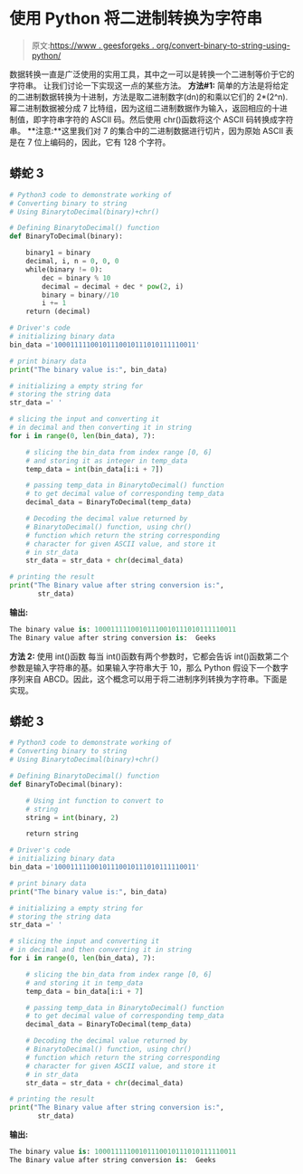 # 使用 Python 将二进制转换为字符串

> 原文:[https://www . geesforgeks . org/convert-binary-to-string-using-python/](https://www.geeksforgeeks.org/convert-binary-to-string-using-python/)

数据转换一直是广泛使用的实用工具，其中之一可以是转换一个二进制等价于它的字符串。
让我们讨论一下实现这一点的某些方法。
**方法#1:**
简单的方法是将给定的二进制数据转换为十进制，方法是取二进制数字(dn)的和乘以它们的 2*(2^n).幂二进制数据被分成 7 比特组，因为这组二进制数据作为输入，返回相应的十进制值，即字符串字符的 ASCII 码。然后使用 chr()函数将这个 ASCII 码转换成字符串。
**注意:**这里我们对 7 的集合中的二进制数据进行切片，因为原始 ASCII 表是在 7 位上编码的，因此，它有 128 个字符。

## 蟒蛇 3

```py
# Python3 code to demonstrate working of
# Converting binary to string
# Using BinarytoDecimal(binary)+chr()

# Defining BinarytoDecimal() function
def BinaryToDecimal(binary):

    binary1 = binary
    decimal, i, n = 0, 0, 0
    while(binary != 0):
        dec = binary % 10
        decimal = decimal + dec * pow(2, i)
        binary = binary//10
        i += 1
    return (decimal)   

# Driver's code
# initializing binary data
bin_data ='10001111100101110010111010111110011'

# print binary data
print("The binary value is:", bin_data)

# initializing a empty string for
# storing the string data
str_data =' '

# slicing the input and converting it
# in decimal and then converting it in string
for i in range(0, len(bin_data), 7):

    # slicing the bin_data from index range [0, 6]
    # and storing it as integer in temp_data
    temp_data = int(bin_data[i:i + 7])

    # passing temp_data in BinarytoDecimal() function
    # to get decimal value of corresponding temp_data
    decimal_data = BinaryToDecimal(temp_data)

    # Decoding the decimal value returned by
    # BinarytoDecimal() function, using chr()
    # function which return the string corresponding
    # character for given ASCII value, and store it
    # in str_data
    str_data = str_data + chr(decimal_data)

# printing the result
print("The Binary value after string conversion is:",
       str_data)
```

**输出:**

```py
The binary value is: 10001111100101110010111010111110011
The Binary value after string conversion is:  Geeks
```

**方法 2:** 使用 int()函数
每当 int()函数有两个参数时，它都会告诉 int()函数第二个参数是输入字符串的基。如果输入字符串大于 10，那么 Python 假设下一个数字序列来自 ABCD。因此，这个概念可以用于将二进制序列转换为字符串。下面是实现。

## 蟒蛇 3

```py
# Python3 code to demonstrate working of
# Converting binary to string
# Using BinarytoDecimal(binary)+chr()

# Defining BinarytoDecimal() function
def BinaryToDecimal(binary):

    # Using int function to convert to
    # string  
    string = int(binary, 2)

    return string

# Driver's code
# initializing binary data
bin_data ='10001111100101110010111010111110011'

# print binary data
print("The binary value is:", bin_data)

# initializing a empty string for
# storing the string data
str_data =' '

# slicing the input and converting it
# in decimal and then converting it in string
for i in range(0, len(bin_data), 7):

    # slicing the bin_data from index range [0, 6]
    # and storing it in temp_data
    temp_data = bin_data[i:i + 7]

    # passing temp_data in BinarytoDecimal() function
    # to get decimal value of corresponding temp_data
    decimal_data = BinaryToDecimal(temp_data)

    # Decoding the decimal value returned by
    # BinarytoDecimal() function, using chr()
    # function which return the string corresponding
    # character for given ASCII value, and store it
    # in str_data
    str_data = str_data + chr(decimal_data)

# printing the result
print("The Binary value after string conversion is:",
       str_data)
```

**输出:**

```py
The binary value is: 10001111100101110010111010111110011
The Binary value after string conversion is:  Geeks
```